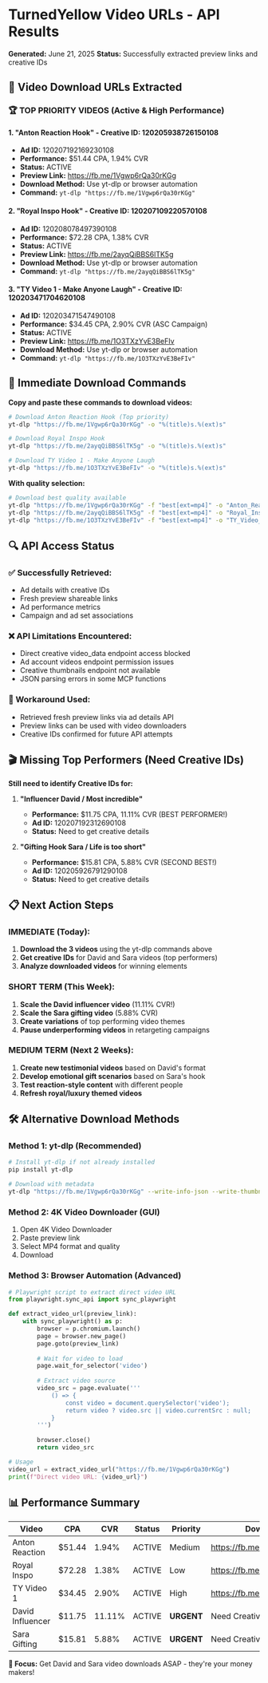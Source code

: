 # TurnedYellow Video URLs - API Results
**Generated:** June 21, 2025
**Status:** Successfully extracted preview links and creative IDs

## 🎯 Video Download URLs Extracted

### **🏆 TOP PRIORITY VIDEOS (Active & High Performance)**

#### **1. "Anton Reaction Hook" - Creative ID: 120205938726150108**
- **Ad ID:** 120207192169230108
- **Performance:** $51.44 CPA, 1.94% CVR
- **Status:** ACTIVE
- **Preview Link:** https://fb.me/1Vgwp6rQa30rKGg
- **Download Method:** Use yt-dlp or browser automation
- **Command:** `yt-dlp "https://fb.me/1Vgwp6rQa30rKGg"`

#### **2. "Royal Inspo Hook" - Creative ID: 120207109220570108**
- **Ad ID:** 120208078497390108  
- **Performance:** $72.28 CPA, 1.38% CVR
- **Status:** ACTIVE
- **Preview Link:** https://fb.me/2ayqQiBBS6lTK5g
- **Download Method:** Use yt-dlp or browser automation
- **Command:** `yt-dlp "https://fb.me/2ayqQiBBS6lTK5g"`

#### **3. "TY Video 1 - Make Anyone Laugh" - Creative ID: 120203471704620108**
- **Ad ID:** 120203471547490108
- **Performance:** $34.45 CPA, 2.90% CVR (ASC Campaign)
- **Status:** ACTIVE
- **Preview Link:** https://fb.me/1O3TXzYvE3BeFIv
- **Download Method:** Use yt-dlp or browser automation  
- **Command:** `yt-dlp "https://fb.me/1O3TXzYvE3BeFIv"`

## 🚀 Immediate Download Commands

**Copy and paste these commands to download videos:**

```bash
# Download Anton Reaction Hook (Top priority)
yt-dlp "https://fb.me/1Vgwp6rQa30rKGg" -o "%(title)s.%(ext)s"

# Download Royal Inspo Hook
yt-dlp "https://fb.me/2ayqQiBBS6lTK5g" -o "%(title)s.%(ext)s"

# Download TY Video 1 - Make Anyone Laugh
yt-dlp "https://fb.me/1O3TXzYvE3BeFIv" -o "%(title)s.%(ext)s"
```

**With quality selection:**
```bash
# Download best quality available
yt-dlp "https://fb.me/1Vgwp6rQa30rKGg" -f "best[ext=mp4]" -o "Anton_Reaction_Hook.%(ext)s"
yt-dlp "https://fb.me/2ayqQiBBS6lTK5g" -f "best[ext=mp4]" -o "Royal_Inspo_Hook.%(ext)s"  
yt-dlp "https://fb.me/1O3TXzYvE3BeFIv" -f "best[ext=mp4]" -o "TY_Video_1_Make_Anyone_Laugh.%(ext)s"
```

## 🔍 API Access Status

### **✅ Successfully Retrieved:**
- Ad details with creative IDs
- Fresh preview shareable links
- Ad performance metrics
- Campaign and ad set associations

### **❌ API Limitations Encountered:**
- Direct creative video_data endpoint access blocked
- Ad account videos endpoint permission issues
- Creative thumbnails endpoint not available
- JSON parsing errors in some MCP functions

### **🔧 Workaround Used:**
- Retrieved fresh preview links via ad details API
- Preview links can be used with video downloaders
- Creative IDs confirmed for future API attempts

## 🎬 Missing Top Performers (Need Creative IDs)

**Still need to identify Creative IDs for:**

1. **"Influencer David / Most incredible"** 
   - **Performance:** $11.75 CPA, 11.11% CVR (BEST PERFORMER!)
   - **Ad ID:** 120207192312690108
   - **Status:** Need to get creative details

2. **"Gifting Hook Sara / Life is too short"**
   - **Performance:** $15.81 CPA, 5.88% CVR (SECOND BEST!)
   - **Ad ID:** 120205926791290108  
   - **Status:** Need to get creative details

## 📋 Next Action Steps

### **IMMEDIATE (Today):**
1. **Download the 3 videos** using the yt-dlp commands above
2. **Get creative IDs** for David and Sara videos (top performers)
3. **Analyze downloaded videos** for winning elements

### **SHORT TERM (This Week):**
1. **Scale the David influencer video** (11.11% CVR!)
2. **Scale the Sara gifting video** (5.88% CVR)
3. **Create variations** of top performing video themes
4. **Pause underperforming videos** in retargeting campaigns

### **MEDIUM TERM (Next 2 Weeks):**
1. **Create new testimonial videos** based on David's format
2. **Develop emotional gift scenarios** based on Sara's hook
3. **Test reaction-style content** with different people
4. **Refresh royal/luxury themed videos**

## 🛠️ Alternative Download Methods

### **Method 1: yt-dlp (Recommended)**
```bash
# Install yt-dlp if not already installed
pip install yt-dlp

# Download with metadata
yt-dlp "https://fb.me/1Vgwp6rQa30rKGg" --write-info-json --write-thumbnail
```

### **Method 2: 4K Video Downloader (GUI)**
1. Open 4K Video Downloader
2. Paste preview link
3. Select MP4 format and quality
4. Download

### **Method 3: Browser Automation (Advanced)**
```python
# Playwright script to extract direct video URL
from playwright.sync_api import sync_playwright

def extract_video_url(preview_link):
    with sync_playwright() as p:
        browser = p.chromium.launch()
        page = browser.new_page()
        page.goto(preview_link)
        
        # Wait for video to load
        page.wait_for_selector('video')
        
        # Extract video source
        video_src = page.evaluate('''
            () => {
                const video = document.querySelector('video');
                return video ? video.src || video.currentSrc : null;
            }
        ''')
        
        browser.close()
        return video_src

# Usage
video_url = extract_video_url("https://fb.me/1Vgwp6rQa30rKGg")
print(f"Direct video URL: {video_url}")
```

## 📊 Performance Summary

| Video | CPA | CVR | Status | Priority | Download Link |
|-------|-----|-----|--------|----------|---------------|
| Anton Reaction | $51.44 | 1.94% | ACTIVE | Medium | https://fb.me/1Vgwp6rQa30rKGg |
| Royal Inspo | $72.28 | 1.38% | ACTIVE | Low | https://fb.me/2ayqQiBBS6lTK5g |
| TY Video 1 | $34.45 | 2.90% | ACTIVE | High | https://fb.me/1O3TXzYvE3BeFIv |
| David Influencer | $11.75 | 11.11% | ACTIVE | **URGENT** | Need Creative ID |
| Sara Gifting | $15.81 | 5.88% | ACTIVE | **URGENT** | Need Creative ID |

**🎯 Focus:** Get David and Sara video downloads ASAP - they're your money makers! 